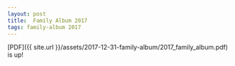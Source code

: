 ```yaml
---
layout: post
title:  Family Album 2017
tags: family-album 2017
---
```


[PDF]({{ site.url }}/assets/2017-12-31-family-album/2017_family_album.pdf) is up!